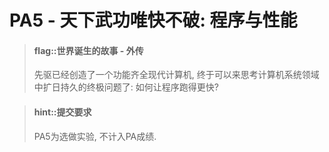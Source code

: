 
# PA5 - 天下武功唯快不破: 程序与性能

> #### flag::世界诞生的故事 - 外传
> 先驱已经创造了一个功能齐全现代计算机, 终于可以来思考计算机系统领域中扩日持久的终极问题了:
> 如何让程序跑得更快?


> #### hint::提交要求
> PA5为选做实验, 不计入PA成绩.
